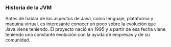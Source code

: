 ### Historia de la JVM


Antes de hablar de los aspectos de Java, como lenguaje, plataforma y maquina virtual, es interesante conocer un poco sobre la evolución que Java viene teniendo. El proyecto nació en 1995 y a partir de esa fecha viene teniendo una constante evolución con la ayuda de empresas y de su comunidad.


